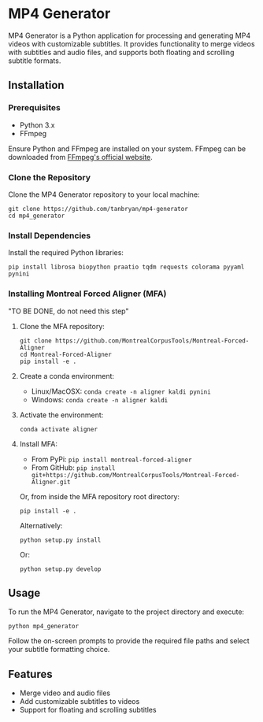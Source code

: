 
# MP4 Generator

MP4 Generator is a Python application for processing and generating MP4 videos with customizable subtitles. It provides functionality to merge videos with subtitles and audio files, and supports both floating and scrolling subtitle formats.

## Installation

### Prerequisites

- Python 3.x
- FFmpeg

Ensure Python and FFmpeg are installed on your system. FFmpeg can be downloaded from [FFmpeg's official website](https://ffmpeg.org/download.html).

### Clone the Repository

Clone the MP4 Generator repository to your local machine:

```
git clone https://github.com/tanbryan/mp4-generator
cd mp4_generator
```

### Install Dependencies

Install the required Python libraries:

```
pip install librosa biopython praatio tqdm requests colorama pyyaml pynini
```

### Installing Montreal Forced Aligner (MFA)
"TO BE DONE, do not need this step"

1. Clone the MFA repository:

    ```
    git clone https://github.com/MontrealCorpusTools/Montreal-Forced-Aligner
    cd Montreal-Forced-Aligner
    pip install -e .
    ```

2. Create a conda environment:

    - Linux/MacOSX: `conda create -n aligner kaldi pynini`
    - Windows: `conda create -n aligner kaldi`

3. Activate the environment:

    ```
    conda activate aligner
    ```

4. Install MFA:
    
    - From PyPi: `pip install montreal-forced-aligner`
    - From GitHub: `pip install git+https://github.com/MontrealCorpusTools/Montreal-Forced-Aligner.git`

   Or, from inside the MFA repository root directory:

    ```
    pip install -e .
    ```

   Alternatively:

    ```
    python setup.py install
    ```

   Or:

    ```
    python setup.py develop
    ```

## Usage

To run the MP4 Generator, navigate to the project directory and execute:

```
python mp4_generator
```

Follow the on-screen prompts to provide the required file paths and select your subtitle formatting choice.

## Features

- Merge video and audio files
- Add customizable subtitles to videos
- Support for floating and scrolling subtitles